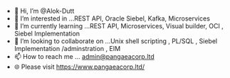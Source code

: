 - 👋 Hi, I’m @Alok-Dutt
- 👀 I’m interested in ...REST API, Oracle Siebel, Kafka, Microservices
- 🌱 I’m currently learning ...REST API, Microservices, Visual builder, OCI , Siebel Implementation
- 💞️ I’m looking to collaborate on ...Unix shell scripting , PL/SQL , Siebel Implementation /adminstration , EIM 
- 📫 How to reach me ...	admin@pangaeacorp.ltd
- 🌐 Please visit https://www.pangaeacorp.ltd/
